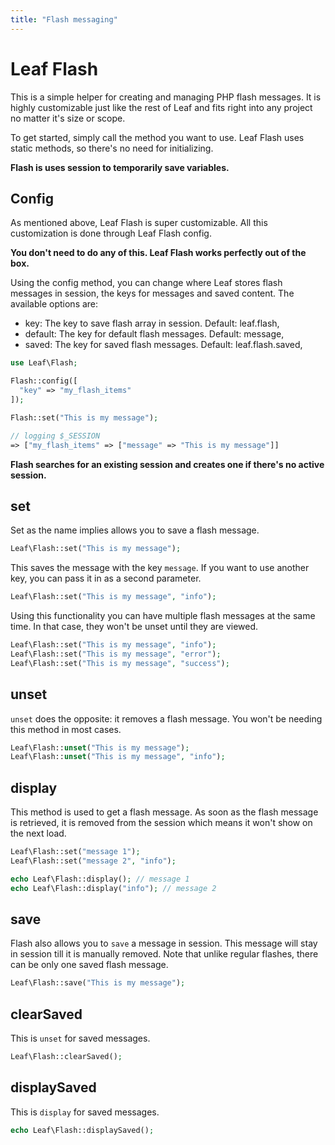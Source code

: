 ```yaml
---
title: "Flash messaging"
---
```


<!-- markdownlint-disable no-inline-html -->
# Leaf Flash

This is a simple helper for creating and managing PHP flash messages. It is highly customizable just like the rest of Leaf and fits right into any project no matter it's size or scope.

To get started, simply call the method you want to use. Leaf Flash uses static methods, so there's no need for initializing.

**Flash is uses session to temporarily save variables.**

## Config

As mentioned above, Leaf Flash is super customizable. All this customization is done through Leaf Flash config.

**You don't need to do any of this. Leaf Flash works perfectly out of the box.**

Using the config method, you can change where Leaf stores flash messages in session, the keys for messages and saved content. The available options are:

- key: The key to save flash array in session. Default: leaf.flash,
- default: The key for default flash messages. Default: message,
- saved: The key for saved flash messages. Default: leaf.flash.saved,

```php
use Leaf\Flash;

Flash::config([
  "key" => "my_flash_items"
]);

Flash::set("This is my message");

// logging $_SESSION
=> ["my_flash_items" => ["message" => "This is my message"]]
```

**Flash searches for an existing session and creates one if there's no active session.**

## set

Set as the name implies allows you to save a flash message.

```php
Leaf\Flash::set("This is my message");
```

This saves the message with the key `message`. If you want to use another key, you can pass it in as a second parameter.

```php
Leaf\Flash::set("This is my message", "info");
```

Using this functionality you can have multiple flash messages at the same time. In that case, they won't be unset until they are viewed.

```php
Leaf\Flash::set("This is my message", "info");
Leaf\Flash::set("This is my message", "error");
Leaf\Flash::set("This is my message", "success");
```

## unset

`unset` does the opposite: it removes a flash message. You won't be needing this method in most cases.

```php
Leaf\Flash::unset("This is my message");
Leaf\Flash::unset("This is my message", "info");
```

## display

This method is used to get a flash message. As soon as the flash message is retrieved, it is removed from the session which means it won't show on the next load.

```php
Leaf\Flash::set("message 1");
Leaf\Flash::set("message 2", "info");

echo Leaf\Flash::display(); // message 1
echo Leaf\Flash::display("info"); // message 2
```

## save

Flash also allows you to `save` a message in session. This message will stay in session till it is manually removed. Note that unlike regular flashes, there can be only one saved flash message.

```php
Leaf\Flash::save("This is my message");
```

## clearSaved

This is `unset` for saved messages.

```php
Leaf\Flash::clearSaved();
```

## displaySaved

This is `display` for saved messages.

```php
echo Leaf\Flash::displaySaved();
```
